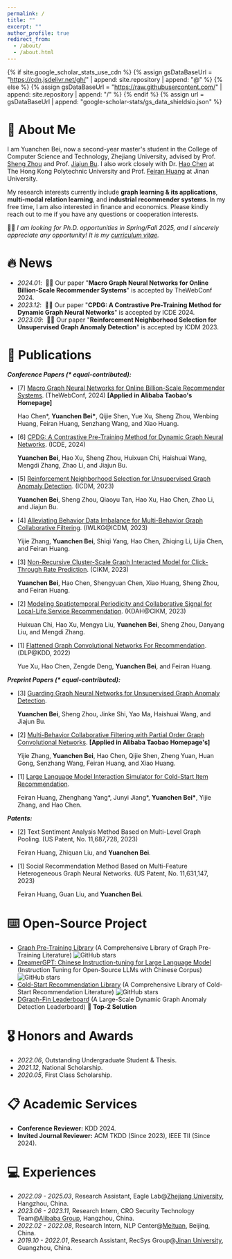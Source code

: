 ```yaml
---
permalink: /
title: ""
excerpt: ""
author_profile: true
redirect_from: 
  - /about/
  - /about.html
---
```


{% if site.google_scholar_stats_use_cdn %}
{% assign gsDataBaseUrl = "https://cdn.jsdelivr.net/gh/" | append: site.repository | append: "@" %}
{% else %}
{% assign gsDataBaseUrl = "https://raw.githubusercontent.com/" | append: site.repository | append: "/" %}
{% endif %}
{% assign url = gsDataBaseUrl | append: "google-scholar-stats/gs_data_shieldsio.json" %}

<span class='anchor' id='about-me'></span>

# 👋 About Me
I am Yuanchen Bei, now a second-year master's student in the College of Computer Science and Technology, Zhejiang University, advised by Prof. [Sheng Zhou](https://scholar.google.com/citations?user=Ss76nMwAAAAJ&hl=zh-CN&oi=ao) and Prof. [Jiajun Bu](https://scholar.google.com/citations?user=OgZP2okAAAAJ&hl=zh-CN&oi=ao). I also work closely with Dr. [Hao Chen](https://scholar.google.com/citations?user=7oeLWT0AAAAJ&hl=zh-CN&oi=ao) at The Hong Kong Polytechnic University and Prof. [Feiran Huang](https://scholar.google.com/citations?user=of1vcxsAAAAJ&hl=zh-CN&oi=ao) at Jinan University.

My research interests currently include **graph learning & its applications**, **multi-modal relation learning**, and **industrial recommender systems**. In my free time, I am also interested in finance and economics. Please kindly reach out to me if you have any questions or cooperation interests.

👨‍💻‍ *I am looking for Ph.D. opportunities in Spring/Fall 2025, and I sincerely appreciate any opportunity! It is my [curriculum vitae](https://github.com/YuanchenBei/yuanchenbei.github.io/blob/main/cv/resume_yuanchen.pdf).*


<span class='anchor' id='-news'></span>

# 🔥 News
- *2024.01*: &nbsp;🎉🎉 Our paper "**Macro Graph Neural Networks for Online Billion-Scale Recommender Systems**" is accepted by TheWebConf 2024.
- *2023.12*: &nbsp;🎉🎉 Our paper "**CPDG: A Contrastive Pre-Training Method for Dynamic Graph Neural Networks**" is accepted by ICDE 2024.
- *2023.09*: &nbsp;🎉🎉 Our paper "**Reinforcement Neighborhood Selection for Unsupervised Graph Anomaly Detection**" is accepted by ICDM 2023.


<span class='anchor' id='-publications'></span>

# 📝 Publications 

***Conference Papers (\* equal-contributed):***

- [7] [Macro Graph Neural Networks for Online Billion-Scale Recommender Systems](https://arxiv.org/pdf/2401.14939.pdf). (TheWebConf, 2024) **[Applied in Alibaba Taobao's Homepage]**

  Hao Chen\*, **Yuanchen Bei\***, Qijie Shen, Yue Xu, Sheng Zhou, Wenbing Huang, Feiran Huang, Senzhang Wang, and Xiao Huang.

- [6] [CPDG: A Contrastive Pre-Training Method for Dynamic Graph Neural Networks](https://arxiv.org/pdf/2307.02813.pdf). (ICDE, 2024)
  
  **Yuanchen Bei**, Hao Xu, Sheng Zhou, Huixuan Chi, Haishuai Wang, Mengdi Zhang, Zhao Li, and Jiajun Bu.

- [5] [Reinforcement Neighborhood Selection for Unsupervised Graph Anomaly Detection](https://ieeexplore.ieee.org/abstract/document/10415759). (ICDM, 2023)

  **Yuanchen Bei**, Sheng Zhou, Qiaoyu Tan, Hao Xu, Hao Chen, Zhao Li, and Jiajun Bu.
  
- [4] [Alleviating Behavior Data Imbalance for Multi-Behavior Graph Collaborative Filtering](https://ieeexplore.ieee.org/abstract/document/10411514). (IWLKG@ICDM, 2023)

  Yijie Zhang, **Yuanchen Bei**, Shiqi Yang, Hao Chen, Zhiqing Li, Lijia Chen, and Feiran Huang.

- [3] [Non-Recursive Cluster-Scale Graph Interacted Model for Click-Through Rate Prediction](https://dl.acm.org/doi/10.1145/3583780.3615180). (CIKM, 2023)
  
  **Yuanchen Bei**, Hao Chen, Shengyuan Chen, Xiao Huang, Sheng Zhou, and Feiran Huang.

- [2] [Modeling Spatiotemporal Periodicity and Collaborative Signal for Local-Life Service Recommendation](https://arxiv.org/pdf/2309.12565.pdf). (KDAH@CIKM, 2023)

  Huixuan Chi, Hao Xu, Mengya Liu, **Yuanchen Bei**, Sheng Zhou, Danyang Liu, and Mengdi Zhang.

- [1] [Flattened Graph Convolutional Networks For Recommendation](https://arxiv.org/pdf/2210.07769.pdf). (DLP@KDD, 2022)

  Yue Xu, Hao Chen, Zengde Deng, **Yuanchen Bei**, and Feiran Huang.

***Preprint Papers (\* equal-contributed):***
- [3] [Guarding Graph Neural Networks for Unsupervised Graph Anomaly Detection](https://arxiv.org/pdf/2404.16366).

  **Yuanchen Bei**, Sheng Zhou, Jinke Shi, Yao Ma, Haishuai Wang, and Jiajun Bu.

- [2] [Multi-Behavior Collaborative Filtering with Partial Order Graph Convolutional Networks](https://arxiv.org/pdf/2402.07659.pdf). **[Applied in Alibaba Taobao Homepage's]**

  Yijie Zhang, **Yuanchen Bei**, Hao Chen, Qijie Shen, Zheng Yuan, Huan Gong, Senzhang Wang, Feiran Huang, and Xiao Huang.

- [1] [Large Language Model Interaction Simulator for Cold-Start Item Recommendation](https://arxiv.org/pdf/2402.09176.pdf).

  Feiran Huang, Zhenghang Yang\*, Junyi Jiang\*, **Yuanchen Bei\***, Yijie Zhang, and Hao Chen.

***Patents:***

- [2] Text Sentiment Analysis Method Based on Multi-Level Graph Pooling. (US Patent, No. 11,687,728, 2023)

  Feiran Huang, Zhiquan Liu, and **Yuanchen Bei**.

- [1] Social Recommendation Method Based on Multi-Feature Heterogeneous Graph Neural Networks. (US Patent, No. 11,631,147, 2023)

  Feiran Huang, Guan Liu, and **Yuanchen Bei**.

# ⌨️ Open-Source Project
- [Graph Pre-Training Library](https://github.com/YuanchenBei/Awesome-Pretraining-for-Graph-Neural-Networks) (A Comprehensive Library of Graph Pre-Training Literature) ![GitHub stars](https://img.shields.io/github/stars/YuanchenBei/Awesome-Pretraining-for-Graph-Neural-Networks) 
- [DreamerGPT: Chinese Instruction-tuning for Large Language Model](https://github.com/DreamerGPT/DreamerGPT) (Instruction Tuning for Open-Source LLMs with Chinese Corpus) ![GitHub stars](https://img.shields.io/github/stars/DreamerGPT/DreamerGPT) 
- [Cold-Start Recommendation Library](https://github.com/YuanchenBei/Awesome-Cold-Start-Recommendation) (A Comprehensive Library of Cold-Start Recommendation Literature) ![GitHub stars](https://img.shields.io/github/stars/YuanchenBei/Awesome-Cold-Start-Recommendation)
- [DGraph-Fin Leaderboard](https://dgraph.xinye.com/leaderboards/dgraphfin) (A Large-Scale Dynamic Graph Anomaly Detection Leaderboard) 🥈 **Top-2 Solution**


<span class='anchor' id='-honors-and-awards'></span>

# 🎖 Honors and Awards
- *2022.06*, Outstanding Undergraduate Student & Thesis.
- *2021.12*, National Scholarship.
- *2020.05*, First Class Scholarship.


<span class='anchor' id='-educations'></span>

<!--# 📖 Educations-->
<!-- - *2022.09 - 2025.03 (expected)*, Master, [Zhejiang University](https://www.zju.edu.cn/english/), Hangzhou, China.-->
<!-- - *2018.09 - 2022.06*, Undergraduate, [Jinan University](https://english.jnu.edu.cn/), Guangzhou, China.-->


<span class='anchor' id='-academic-services'></span>

# 📋 Academic Services
- **Conference Reviewer:** KDD 2024.
- **Invited Journal Reviewer:** ACM TKDD (Since 2023), IEEE TII (Since 2024).


<span class='anchor' id='-experiences'></span>

# 💻 Experiences
- *2022.09 - 2025.03*, Research Assistant, Eagle Lab@[Zhejiang University](https://www.zju.edu.cn/english/), Hangzhou, China.
- *2023.06 - 2023.11*, Research Intern, CRO Security Technology Team@[Alibaba Group](https://www.alibabagroup.com/en-US), Hangzhou, China.
- *2022.02 - 2022.08*, Research Intern, NLP Center@[Meituan](https://www.meituan.com/en-US/about-us), Beijing, China.
- *2019.10 - 2022.01*, Research Assistant, RecSys Group@[Jinan University](https://english.jnu.edu.cn/), Guangzhou, China.
